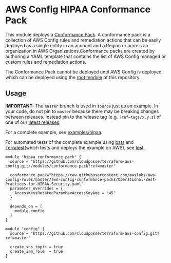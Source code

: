 # AWS Config HIPAA Conformance Pack

This module deploys a [Conformance Pack](https://docs.aws.amazon.com/config/latest/developerguide/conformance-packs.html). A conformance pack is a collection of AWS Config rules and remediation actions that can be easily deployed as a single entity in an account and a Region or across an organization in AWS Organizations.Conformance packs are created by authoring a YAML template that contains the list of AWS Config managed or custom rules and remediation actions.

The Conformance Pack cannot be deployed until AWS Config is deployed, which can be deployed using the [root module](../../) of this repository.

## Usage

**IMPORTANT:** The `master` branch is used in `source` just as an example. In your code, do not pin to `master` because there may be breaking changes between releases.
Instead pin to the release tag (e.g. `?ref=tags/x.y.z`) of one of our [latest releases](https://github.com/cloudposse/terraform-aws-config/releases).

For a complete example, see [examples/hipaa](../../examples/hipaa).

For automated tests of the complete example using [bats](https://github.com/bats-core/bats-core) and [Terratest](https://github.com/gruntwork-io/terratest)(which tests and deploys the example on AWS), see [test](test).

```hcl
module "hipaa_conformance_pack" {
  source = "https://github.com/cloudposse/terraform-aws-config.git//modules/conformance-pack?ref=master"

  conformance_pack="https://raw.githubusercontent.com/awslabs/aws-config-rules/master/aws-config-conformance-packs/Operational-Best-Practices-for-HIPAA-Security.yaml"
  parameter_overrides = {
    AccessKeysRotatedParamMaxAccessKeyAge = "45"
  }

  depends_on = [
    module.config
  ]
}

module "config" {
  source = "https://github.com/cloudposse/terraform-aws-config.git?ref=master"

  create_sns_topic = true
  create_iam_role  = true
}
```

